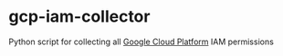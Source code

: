 # gcp-iam-collector
Python script for collecting all [Google Cloud Platform](https://cloud.google.com/) IAM permissions
